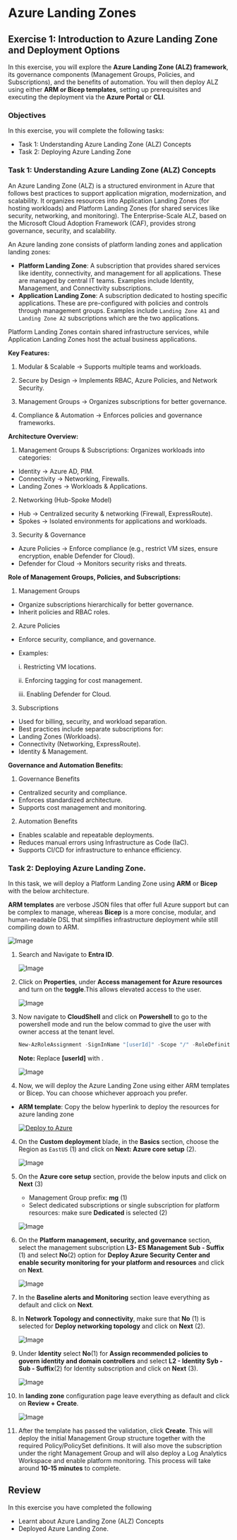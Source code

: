 # Azure Landing Zones

## Exercise 1: Introduction to Azure Landing Zone and Deployment Options

In this exercise, you will explore the **Azure Landing Zone (ALZ) framework**, its governance components (Management Groups, Policies, and Subscriptions), and the benefits of automation. You will then deploy ALZ using either **ARM or Bicep templates**, setting up prerequisites and executing the deployment via the **Azure Portal** or **CLI**.

### Objectives
In this exercise, you will complete the following tasks:
   - Task 1: Understanding Azure Landing Zone (ALZ) Concepts 
   - Task 2: Deploying Azure Landing Zone

### Task 1: Understanding Azure Landing Zone (ALZ) Concepts 
An Azure Landing Zone (ALZ) is a structured environment in Azure that follows best practices to support application migration, modernization, and scalability. It organizes resources into Application Landing Zones (for hosting workloads) and Platform Landing Zones (for shared services like security, networking, and monitoring). The Enterprise-Scale ALZ, based on the Microsoft Cloud Adoption Framework (CAF), provides strong governance, security, and scalability.

An Azure landing zone consists of platform landing zones and application landing zones:
- **Platform Landing Zone**: A subscription that provides shared services like identity, connectivity, and management for all applications. These are managed by central IT teams. Examples include Identity, Management, and Connectivity subscriptions.
- **Application Landing Zone**: A subscription dedicated to hosting specific applications. These are pre-configured with policies and controls through management groups. Examples include `Landing Zone A1` and `Landing Zone A2` subscriptions which are the two applications.

Platform Landing Zones contain shared infrastructure services, while Application Landing Zones host the actual business applications.

**Key Features:**
1. Modular & Scalable → Supports multiple teams and workloads.

2. Secure by Design → Implements RBAC, Azure Policies, and Network Security.

3. Management Groups → Organizes subscriptions for better governance.

4. Compliance & Automation → Enforces policies and governance frameworks.

**Architecture Overview:**
1. Management Groups & Subscriptions: Organizes workloads into categories:
 - Identity → Azure AD, PIM.
 - Connectivity → Networking, Firewalls.
 - Landing Zones → Workloads & Applications.

2. Networking (Hub-Spoke Model)

 - Hub → Centralized security & networking (Firewall, ExpressRoute).
 - Spokes → Isolated environments for applications and workloads.

3. Security & Governance

 - Azure Policies → Enforce compliance (e.g., restrict VM sizes, ensure encryption, enable Defender for Cloud).
 - Defender for Cloud → Monitors security risks and threats.

**Role of Management Groups, Policies, and Subscriptions:**

1. Management Groups
 - Organize subscriptions hierarchically for better governance.
 - Inherit policies and RBAC roles.

2. Azure Policies
 - Enforce security, compliance, and governance.
 - Examples:

    i. Restricting VM locations.

    ii. Enforcing tagging for cost management.

    iii. Enabling Defender for Cloud.

3. Subscriptions
 - Used for billing, security, and workload separation.
 - Best practices include separate subscriptions for:
 - Landing Zones (Workloads).
 - Connectivity (Networking, ExpressRoute).
 - Identity & Management.

**Governance and Automation Benefits:**
1. Governance Benefits
 - Centralized security and compliance.
 - Enforces standardized architecture.
 - Supports cost management and monitoring.

2. Automation Benefits
 - Enables scalable and repeatable deployments.
 - Reduces manual errors using Infrastructure as Code (IaC).
 - Supports CI/CD for infrastructure to enhance efficiency.

### Task 2: Deploying Azure Landing Zone.
In this task, we will deploy a Platform Landing Zone using **ARM** or **Bicep** with the below architecture.

**ARM templates** are verbose JSON files that offer full Azure support but can be complex to manage, whereas **Bicep** is a more concise, modular, and human-readable DSL that simplifies infrastructure deployment while still compiling down to ARM.

   ![Image](./media/architecture.png)

1. Search and Navigate to **Entra ID**.

    ![Image](./media/ex1task2s1.png)

1. Click on **Properties**, under **Access management for Azure resources** and turn on the **toggle**.This allows elevated access to the user.

    ![Image](./media/ex1task2s1b.png)

1. Now navigate to **CloudShell** and click on **Powershell** to go to the powershell mode and run the below commad to give the user with owner access at the tenant level.

   ```powershell
   New-AzRoleAssignment -SignInName "[userId]" -Scope "/" -RoleDefinitionName "Owner"
   ```
   **Note:** Replace **[userId]** with **<inject key="AzureAdUserEmail"></inject>**.

    ![Image](./media/ex1task2s2.png)

1. Now, we will deploy the Azure Landing Zone using either ARM templates or Bicep. You can choose whichever approach you prefer.

 - **ARM template**: Copy the below hyperlink to deploy the resources for azure landing zone

    [![Deploy to Azure](https://raw.githubusercontent.com/Azure/azure-quickstart-templates/master/1-CONTRIBUTION-GUIDE/images/deploytoazure.svg?sanitize=true)](https://aka.ms/caf/ready/accelerator)

4. On the **Custom deployment** blade, in the **Basics** section, choose the Region as `EastUS` (1) and click on **Next: Azure core setup** (2).

    ![Image](./media/ex1task2s4.png)

1. On the **Azure core setup** section, provide the below inputs and click on **Next** (3)

   - Management Group prefix: **mg<inject key="DeploymentID" enableCopy="false"></inject>** (1)
   - Select dedicated subscriptions or single subscription for platform resources: make sure **Dedicated** is selected (2)

    ![Image](./media/ex1task2s5.png)

1. On the **Platform management, security, and governance** section, select the management subscription **L3- ES Management Sub - Suffix** (1) and select **No**(2) option for **Deploy Azure Security Center and enable security monitoring for your platform and resources** and click on **Next**.

    ![Image](./media/ex1task2s6.png)

1. In the **Baseline alerts and Monitoring** section leave everything as default and click on **Next**.

1. In **Network Topology and connectivity**, make sure that **No** (1) is selected for **Deploy networking topology** and click on **Next** (2).

    ![Image](./media/ex1task2s7.png)

1. Under **Identity** select **No**(1) for **Assign recommended policies to govern identity and domain controllers** and select **L2 - Identity Syb - Sub - Suffix**(2) for Identity subscription and click on **Next** (3).

    ![Image](./media/ex1task2s8.png)

1. In **landing zone** configuration page leave everything as default and click on **Review + Create**.

    ![Image](./media/ex1task2s9.png)

1. After the template has passed the validation, click **Create**. This will deploy the initial Management Group structure together with the required Policy/PolicySet definitions. It will also move the subscription under the right Management Group and will also deploy a Log Analytics Workspace and enable platform monitoring. This process will take around **10-15 minutes** to complete.

## Review
In this exercise you have completed the following

   - Learnt about Azure Landing Zone (ALZ) Concepts
   - Deployed Azure Landing Zone.
